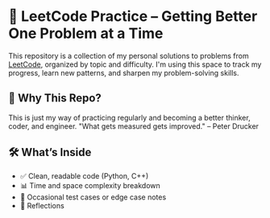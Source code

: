 # 🧠 LeetCode Practice – Getting Better One Problem at a Time

This repository is a collection of my personal solutions to problems from [LeetCode](https://leetcode.com/), organized by topic and difficulty. I'm using this space to track my progress, learn new patterns, and sharpen my problem-solving skills.

## 📌 Why This Repo?

This is just my way of practicing regularly and becoming a better thinker, coder, and engineer.
"What gets measured gets improved."
– Peter Drucker

## 🛠️ What’s Inside

- ✅ Clean, readable code (Python, C++)
- 📊 Time and space complexity breakdown
- 🔁 Occasional test cases or edge case notes
- 📝 Reflections
